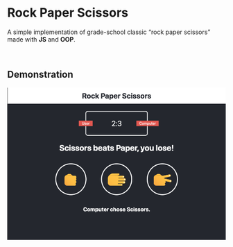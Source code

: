 # Rock Paper Scissors

A simple implementation of grade-school classic “rock paper scissors” made with **JS** and **OOP**.

<br style="margin: 20px 0;" />

## Demonstration

![img](https://github.com/galobponce/rock-paper-scissors/blob/main/demonstration.png)
